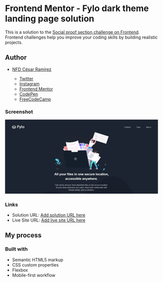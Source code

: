 # Frontend Mentor - Fylo dark theme landing page solution

This is a solution to the [Social proof section challenge on Frontend](https://www.frontendmentor.io/challenges/social-proof-section-6e0qTv_bA). Frontend challenges help you improve your coding skills by building realistic projects.

## Author

  - [NFD César Ramírez](https://twitter.com/nfd_cesar)

    - [Twitter](https://twitter.com/nfd_cesar)
    - [Instagram](https://www.instagram.com/nfd_cesar)
    - [Frontend Mentor](https://www.frontendmentor.io/profile/NFD-cesar)
    - [CodePen](https://codepen.io/nfd-cesar)
    - [FreeCodeCamp](https://www.freecodecamp.org/nfd-cesar)

### Screenshot

![](./assets/images/Captura.JPG)

### Links

- Solution URL: [Add solution URL here](https://github.com/NFD-cesar/dark-theme-landing-page)
- Live Site URL: [Add live site URL here](https://nfd-cesar.github.io/dark-theme-landing-page/)

## My process

### Built with

- Semantic HTML5 markup
- CSS custom properties
- Flexbox
- Mobile-first workflow
